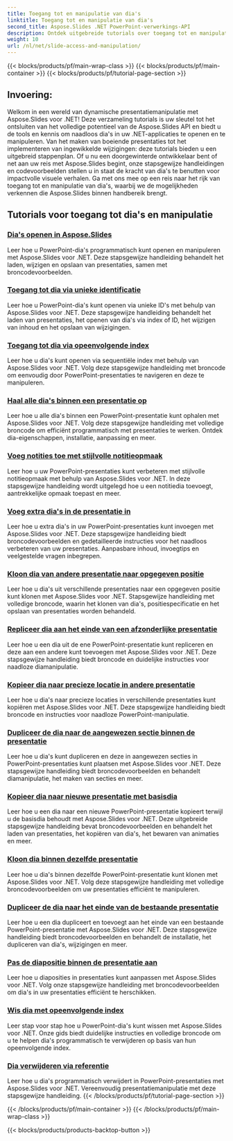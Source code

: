 ```yaml
---
title: Toegang tot en manipulatie van dia's
linktitle: Toegang tot en manipulatie van dia's
second_title: Aspose.Slides .NET PowerPoint-verwerkings-API
description: Ontdek uitgebreide tutorials over toegang tot en manipulatie van dia's met Aspose.Slides voor .NET. Leer presentaties programmatisch maken, wijzigen en verbeteren.
weight: 10
url: /nl/net/slide-access-and-manipulation/
---
```


{{< blocks/products/pf/main-wrap-class >}}
{{< blocks/products/pf/main-container >}}
{{< blocks/products/pf/tutorial-page-section >}}

## Invoering:

Welkom in een wereld van dynamische presentatiemanipulatie met Aspose.Slides voor .NET! Deze verzameling tutorials is uw sleutel tot het ontsluiten van het volledige potentieel van de Aspose.Slides API en biedt u de tools en kennis om naadloos dia's in uw .NET-applicaties te openen en te manipuleren. Van het maken van boeiende presentaties tot het implementeren van ingewikkelde wijzigingen: deze tutorials bieden u een uitgebreid stappenplan. Of u nu een doorgewinterde ontwikkelaar bent of net aan uw reis met Aspose.Slides begint, onze stapsgewijze handleidingen en codevoorbeelden stellen u in staat de kracht van dia's te benutten voor impactvolle visuele verhalen. Ga met ons mee op een reis naar het rijk van toegang tot en manipulatie van dia's, waarbij we de mogelijkheden verkennen die Aspose.Slides binnen handbereik brengt.

## Tutorials voor toegang tot dia's en manipulatie
### [Dia's openen in Aspose.Slides](./accessing-slides/)
Leer hoe u PowerPoint-dia's programmatisch kunt openen en manipuleren met Aspose.Slides voor .NET. Deze stapsgewijze handleiding behandelt het laden, wijzigen en opslaan van presentaties, samen met broncodevoorbeelden.
### [Toegang tot dia via unieke identificatie](./access-slide-by-id/)
Leer hoe u PowerPoint-dia's kunt openen via unieke ID's met behulp van Aspose.Slides voor .NET. Deze stapsgewijze handleiding behandelt het laden van presentaties, het openen van dia's via index of ID, het wijzigen van inhoud en het opslaan van wijzigingen.
### [Toegang tot dia via opeenvolgende index](./access-slide-by-index/)
Leer hoe u dia's kunt openen via sequentiële index met behulp van Aspose.Slides voor .NET. Volg deze stapsgewijze handleiding met broncode om eenvoudig door PowerPoint-presentaties te navigeren en deze te manipuleren.
### [Haal alle dia's binnen een presentatie op](./access-all-slides/)
Leer hoe u alle dia's binnen een PowerPoint-presentatie kunt ophalen met Aspose.Slides voor .NET. Volg deze stapsgewijze handleiding met volledige broncode om efficiënt programmatisch met presentaties te werken. Ontdek dia-eigenschappen, installatie, aanpassing en meer.
### [Voeg notities toe met stijlvolle notitieopmaak](./add-notes-slide-with-notes-style/)
Leer hoe u uw PowerPoint-presentaties kunt verbeteren met stijlvolle notitieopmaak met behulp van Aspose.Slides voor .NET. In deze stapsgewijze handleiding wordt uitgelegd hoe u een notitiedia toevoegt, aantrekkelijke opmaak toepast en meer.
### [Voeg extra dia's in de presentatie in](./add-slides/)
Leer hoe u extra dia's in uw PowerPoint-presentaties kunt invoegen met Aspose.Slides voor .NET. Deze stapsgewijze handleiding biedt broncodevoorbeelden en gedetailleerde instructies voor het naadloos verbeteren van uw presentaties. Aanpasbare inhoud, invoegtips en veelgestelde vragen inbegrepen.
### [Kloon dia van andere presentatie naar opgegeven positie](./clone-slide-from-another-presentation-specified-position/)
Leer hoe u dia's uit verschillende presentaties naar een opgegeven positie kunt klonen met Aspose.Slides voor .NET. Stapsgewijze handleiding met volledige broncode, waarin het klonen van dia's, positiespecificatie en het opslaan van presentaties worden behandeld.
### [Repliceer dia aan het einde van een afzonderlijke presentatie](./clone-slide-end-of-another-presentation/)
Leer hoe u een dia uit de ene PowerPoint-presentatie kunt repliceren en deze aan een andere kunt toevoegen met Aspose.Slides voor .NET. Deze stapsgewijze handleiding biedt broncode en duidelijke instructies voor naadloze diamanipulatie.
### [Kopieer dia naar precieze locatie in andere presentatie](./clone-slide-to-specific-position-in-another-presentation/)
Leer hoe u dia's naar precieze locaties in verschillende presentaties kunt kopiëren met Aspose.Slides voor .NET. Deze stapsgewijze handleiding biedt broncode en instructies voor naadloze PowerPoint-manipulatie.
### [Dupliceer de dia naar de aangewezen sectie binnen de presentatie](./clone-slide-into-specified-section/)
Leer hoe u dia's kunt dupliceren en deze in aangewezen secties in PowerPoint-presentaties kunt plaatsen met Aspose.Slides voor .NET. Deze stapsgewijze handleiding biedt broncodevoorbeelden en behandelt diamanipulatie, het maken van secties en meer.
### [Kopieer dia naar nieuwe presentatie met basisdia](./clone-slide-to-another-presentation-with-master/)
Leer hoe u een dia naar een nieuwe PowerPoint-presentatie kopieert terwijl u de basisdia behoudt met Aspose.Slides voor .NET. Deze uitgebreide stapsgewijze handleiding bevat broncodevoorbeelden en behandelt het laden van presentaties, het kopiëren van dia's, het bewaren van animaties en meer.
### [Kloon dia binnen dezelfde presentatie](./clone-slide-within-same-presentation/)
Leer hoe u dia's binnen dezelfde PowerPoint-presentatie kunt klonen met Aspose.Slides voor .NET. Volg deze stapsgewijze handleiding met volledige broncodevoorbeelden om uw presentaties efficiënt te manipuleren.
### [Dupliceer de dia naar het einde van de bestaande presentatie](./clone-slide-within-same-presentation-to-end/)
Leer hoe u een dia dupliceert en toevoegt aan het einde van een bestaande PowerPoint-presentatie met Aspose.Slides voor .NET. Deze stapsgewijze handleiding biedt broncodevoorbeelden en behandelt de installatie, het dupliceren van dia's, wijzigingen en meer.
### [Pas de diapositie binnen de presentatie aan](./change-slide-position/)
Leer hoe u diaposities in presentaties kunt aanpassen met Aspose.Slides voor .NET. Volg onze stapsgewijze handleiding met broncodevoorbeelden om dia's in uw presentaties efficiënt te herschikken.
### [Wis dia met opeenvolgende index](./remove-slide-using-index/)
Leer stap voor stap hoe u PowerPoint-dia's kunt wissen met Aspose.Slides voor .NET. Onze gids biedt duidelijke instructies en volledige broncode om u te helpen dia's programmatisch te verwijderen op basis van hun opeenvolgende index.
### [Dia verwijderen via referentie](./remove-slide-using-reference/)
Leer hoe u dia's programmatisch verwijdert in PowerPoint-presentaties met Aspose.Slides voor .NET. Vereenvoudig presentatiemanipulatie met deze stapsgewijze handleiding.
{{< /blocks/products/pf/tutorial-page-section >}}

{{< /blocks/products/pf/main-container >}}
{{< /blocks/products/pf/main-wrap-class >}}

{{< blocks/products/products-backtop-button >}}
